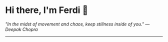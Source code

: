 <h1>Hi there, I'm Ferdi 👋</h1>

<p><em>
  "In the midst of movement and chaos, keep stillness inside of you." — Deepak Chopra
</em></p>

---
